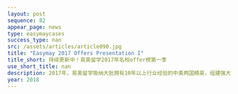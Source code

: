 ```yaml
---
layout: post
sequence: 82
appear_page: news
type: easymaycases
success_type: nan
src: /assets/articles/article090.jpg
title: "Easymay 2017 Offers Presentation I"
title_short: 持续更新中！易美留学2017年名校offer榜第一季
use_short_title: nan
description: 2017年，易美留学吸纳大批拥有10年以上行业经验的中美两国精英，组建强大后台基地，优化定制服务流程，与多个优秀本土企业精诚合作，开发拓展高端留学定制产品，让优秀的人更加优秀，让普通的人不再普通，助你启航精英人生。
year: 2018
---
```


